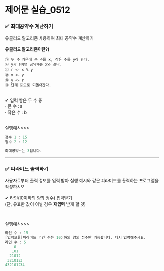 # 제어문 실습_0512

### ✅ 최대공약수 계산하기
유클리드 알고리즘 사용하여 최대 공약수 계산하기 <br><br>
**유클리드 알고리즘이란?)** <br>
```
㉠ 두 수 가운데 큰 수를 x, 작은 수를 y라 한다.
㉡ y가 0이면 공약수는 x와 같다.
㉢ r <- x % y
㉣ x <- y
㉤ y <- r
㉥ 단계 ㉡으로 되돌아간다.
```
<br>
✔ 입력 받은 두 수 중<br>
  · 큰 수 : a<br>
  · 작은 수 : b<br>
<br>

실행예시>>>
```C
정수 1 : 15
정수 2 : 12
  
최대공약수는 3입니다.
```

---

### ✅ 피라미드 출력하기
사용자로부터 출력 정보를 입력 받아 실행 예시와 같은 피라미드를 출력하는 프로그램을 작성하시오. <br><br>
✔ 라인(10이하의 양의 정수) 입력받기 <br>
(단, 유효한 값이 아닐 경우 **재입력** 받게 할 것)

<br>

실행예시>>>

```C
라인 수 : 15
[입력오류]피라미드 라인 수는 10이하의 양의 정수만 가능합니다. 다시 입력해주세요.
라인 수 : 5
    0
   101
  21012
 3210123
432101234

```
